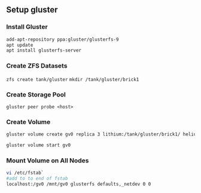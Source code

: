 ## Setup gluster

### Install Gluster

```sh
add-apt-repository ppa:gluster/glusterfs-9
apt update
apt install glusterfs-server
```

### Create ZFS Datasets
`zfs create tank/gluster`
`mkdir /tank/gluster/brick1`

### Create Storage Pool
```
gluster peer probe <host>
```
### Create Volume
```sh
gluster volume create gv0 replica 3 lithium:/tank/gluster/brick1/ helium: tank/gluster/brick1/ gimli:/tank/gluster/brick1/ 

gluster volume start gv0
```
### Mount Volume on All Nodes
```sh
vi /etc/fstab`
#add to to end of fstab
localhost:/gv0 /mnt/gv0 glusterfs defaults,_netdev 0 0
```